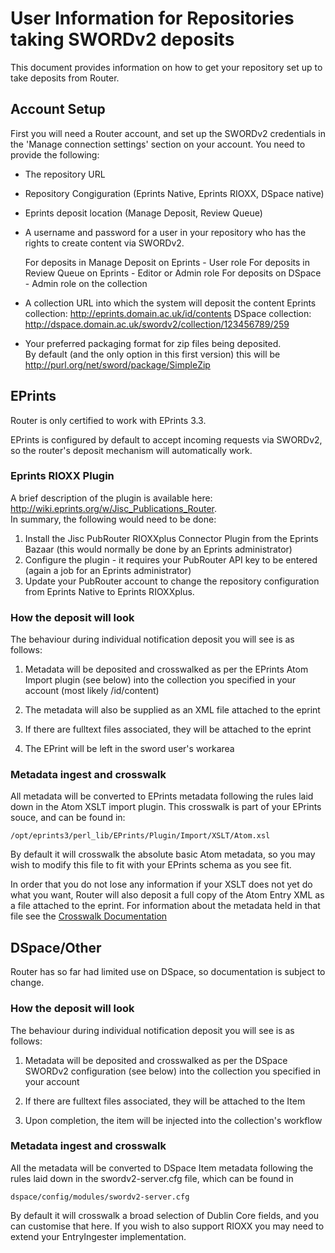 # User Information for Repositories taking SWORDv2 deposits

This document provides information on how to get your repository set up to take deposits from Router.

## Account Setup

First you will need a Router account, and set up the SWORDv2 credentials in the 'Manage connection settings' section on your account.  You need to provide the following:

* The repository URL
* Repository Congiguration (Eprints Native, Eprints RIOXX, DSpace native)
* Eprints deposit location (Manage Deposit, Review Queue)
* A username and password for a user in your repository who has the rights to create content via SWORDv2.
   
   For deposits in Manage Deposit on Eprints - User role
   For deposits in Review Queue on Eprints - Editor or Admin role
   For deposits on DSpace - Admin role on the collection 
   
* A collection URL into which the system will deposit the content
   Eprints collection: http://eprints.domain.ac.uk/id/contents
   DSpace collection: http://dspace.domain.ac.uk/swordv2/collection/123456789/259

* Your preferred packaging format for zip files being deposited.  
   By default (and the only option in this first version) this will be http://purl.org/net/sword/package/SimpleZip

## EPrints

Router is only certified to work with EPrints 3.3.

EPrints is configured by default to accept incoming requests via SWORDv2, so the router's deposit mechanism
will automatically work.  

### Eprints RIOXX Plugin
A brief description of the plugin is available here: http://wiki.eprints.org/w/Jisc_Publications_Router.  
In summary, the following would need to be done:
1.	Install the Jisc PubRouter RIOXXplus Connector Plugin from the Eprints Bazaar (this would normally be done by an Eprints administrator)
2.	Configure the plugin - it requires your PubRouter API key to be entered (again a job for an Eprints administrator)
3.	Update your PubRouter account to  change the repository configuration from Eprints Native to Eprints RIOXXplus.


### How the deposit will look

The behaviour during individual notification deposit you will see is as follows:

1. Metadata will be deposited and crosswalked as per the EPrints Atom Import plugin (see below) into the collection you specified in your account (most likely /id/content)

2. The metadata will also be supplied as an XML file attached to the eprint

3. If there are fulltext files associated, they will be attached to the eprint

4. The EPrint will be left in the sword user's workarea


### Metadata ingest and crosswalk

All metadata will be converted to EPrints metadata following the rules laid down in the Atom XSLT import plugin.
This crosswalk is part of your EPrints souce, and can be found in:

    /opt/eprints3/perl_lib/EPrints/Plugin/Import/XSLT/Atom.xsl

By default it will crosswalk the absolute basic Atom metadata, so you may wish to modify this file to fit with your EPrints schema as you see fit.

In order that you do not lose any information if your XSLT does not yet do what you want, Router will also deposit
a full copy of the Atom Entry XML as a file attached to the eprint.  For information about the metadata held in that
file see the [Crosswalk Documentation](https://github.com/sherpaservices/Public-Documentation/blob/master/PublicationsRouter/v2/sword-out/XWALK.md#jper-core-metadata-to-dublin-corerioxx-xml)

## DSpace/Other

Router has so far had limited use on DSpace, so documentation is subject to change.

### How the deposit will look

The behaviour during individual notification deposit you will see is as follows:

1. Metadata will be deposited and crosswalked as per the DSpace SWORDv2 configuration (see below) into the collection you specified in your account

2. If there are fulltext files associated, they will be attached to the Item

3. Upon completion, the item will be injected into the collection's workflow
 
### Metadata ingest and crosswalk

All the metadata will be converted to DSpace Item metadata following the rules laid down in the swordv2-server.cfg file, which
can be found in

    dspace/config/modules/swordv2-server.cfg
    
By default it will crosswalk a broad selection of Dublin Core fields, and you can customise that here.  If you wish to also support RIOXX you may need to
extend your EntryIngester implementation.




